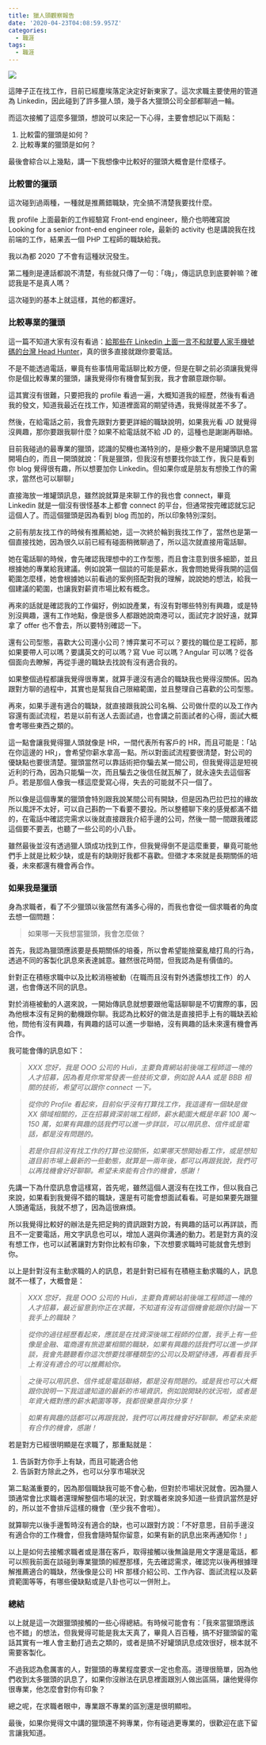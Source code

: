 ```yaml
---
title: 獵人頭觀察報告
date: '2020-04-23T04:08:59.957Z'
categories:
  - 職涯
tags:
  - 職涯
---
```


![](/img/about-head-hunter-27fe1c28648f/0__SdmhD0ADCFunMzPk.jpg)

這陣子正在找工作，目前已經塵埃落定決定好新東家了。這次求職主要使用的管道為 Linkedin，因此碰到了許多獵人頭，幾乎各大獵頭公司全部都聊過一輪。

而這次接觸了這麼多獵頭，想說可以來記一下心得，主要會想記以下兩點：

1.  比較雷的獵頭是如何？
2.  比較專業的獵頭是如何？

最後會綜合以上幾點，講一下我想像中比較好的獵頭大概會是什麼樣子。

### 比較雷的獵頭

這次碰到過兩種，一種就是推薦錯職缺，完全搞不清楚我要找什麼。

我 profile 上面最新的工作經驗寫 Front-end engineer，簡介也明確寫說 Looking for a senior front-end engineer role，最新的 activity 也是講說我在找前端的工作，結果丟一個 PHP 工程師的職缺給我。

我以為都 2020 了不會有這種狀況發生。

第二種則是連話都說不清楚，有些就只傳了一句：「嗨」，傳這訊息到底要幹嘛？確認我是不是真人嗎？

這次碰到的基本上就這樣，其他的都還好。

### 比較專業的獵頭

這一篇不知道大家有沒有看過：[給那些在 Linkedin 上面一言不和就要人家手機號碼的台灣 Head Hunter](https://medium.com/@zonble/%E7%B5%A6%E9%82%A3%E4%BA%9B%E5%9C%A8-linkedin-%E4%B8%8A%E9%9D%A2%E4%B8%80%E8%A8%80%E4%B8%8D%E5%92%8C%E5%B0%B1%E8%A6%81%E4%BA%BA%E5%AE%B6%E6%89%8B%E6%A9%9F%E8%99%9F%E7%A2%BC%E7%9A%84%E5%8F%B0%E7%81%A3-head-hunter-a92019e42ab7)，真的很多直接就跟你要電話。

不是不能透過電話，畢竟有些事情用電話聊比較方便，但是在聊之前必須讓我覺得你是個比較專業的獵頭，讓我覺得你有機會幫到我，我才會願意跟你聊。

這其實沒有很難，只要把我的 profile 看過一遍，大概知道我的經歷，然後有看過我的發文，知道我最近在找工作，知道裡面寫的期望待遇，我覺得就差不多了。

然後，在給電話之前，我會先跟對方要更詳細的職缺說明，如果我光看 JD 就覺得沒興趣，那你要跟我聊什麼？如果不給電話就不給 JD 的，這種也是謝謝再聯絡。

目前我碰過的最專業的獵頭，認識的契機也滿特別的，是極少數不是用罐頭訊息當開場白的，而且一開頭就說：「我是獵頭，但我沒有想要找你談工作，我只是看到你 blog 覺得很有趣，所以想要加你 Linkedin。但如果你或是朋友有想換工作的需求，當然也可以聊聊」

直接海放一堆罐頭訊息，雖然說就算是來聊工作的我也會 connect，畢竟 Linkedin 就是一個沒有很怪基本上都會 connect 的平台，但通常按完確認就忘記這個人了。而這個獵頭是因為看到 blog 而加的，所以印象特別深刻。

之前有朋友找工作的時候有推薦給她，這一次終於輪到我找工作了，當然也是第一個直接找她，因為很久以前已經有碰面稍微聊過了，所以這次就直接用電話聊。

她在電話聊的時候，會先確認我理想中的工作型態，而且會注意到很多細節，並且根據她的專業給我建議。例如說第一個談的可能是薪水，我會問她覺得我開的這個範圍怎麼樣，她會根據她以前看過的案例搭配對我的理解，說說她的想法，給我一個建議的範圍，也讓我對薪資市場比較有概念。

再來的話就是確認我的工作偏好，例如說產業，有沒有對哪些特別有興趣，或是特別沒興趣，還有工作地點，像是很多人都跟她說南港可以，面試完才說好遠，就算拿了 offer 也不會去，所以要特別確認一下。

還有公司型態，喜歡大公司還小公司？博弈業可不可以？要找的職位是工程師，那如果要帶人可以嗎？要講英文的可以嗎？寫 Vue 可以嗎？Angular 可以嗎？從各個面向去瞭解，再從手邊的職缺去找說有沒有適合我的。

如果整個過程都讓我覺得很專業，就算手邊沒有適合的職缺我也覺得沒關係。因為跟對方聊的過程中，其實也是幫我自己限縮範圍，並且整理自己喜歡的公司型態。

再來，如果手邊有適合的職缺，就直接跟我說公司名稱、公司做什麼的以及工作內容還有面試流程，若是以前有送人去面試過，也會講之前面試者的心得，面試大概會考哪些東西之類的。

這一點會讓我覺得獵人頭就像是 HR，一間代表所有客戶的 HR，而且可能是：「站在你這邊的 HR」，會希望你薪水拿高一點。所以對面試流程要很清楚，對公司的優缺點也要很清楚。獵頭當然可以靠話術把你騙去某一間公司，但我覺得這是短視近利的行為，因為只能騙一次，而且騙去之後信任就瓦解了，就永遠失去這個客戶。若是那個人像我一樣這麼愛寫心得，失去的可能就不只一個了。

所以像是這個專業的獵頭會特別跟我說某間公司有開缺，但是因為巴拉巴拉的緣故所以風評不太好，可以自己斟酌一下看要不要投。所以整體聊下來的感覺都滿不錯的，在電話中確認完需求以後就直接跟我介紹手邊的公司，然後一間一間跟我確認這個要不要丟，也聽了一些公司的小八卦。

雖然最後並沒有透過獵人頭成功找到工作，但我覺得倒不是這麼重要，畢竟可能他們手上就是比較少缺，或是有的缺剛好我都不喜歡。但徵才本來就是長期關係的培養，未來都還有機會再合作。

### 如果我是獵頭

身為求職者，看了不少獵頭以後當然有滿多心得的，而我也會從一個求職者的角度去想一個問題：

> 如果哪一天我想當獵頭，我會怎麼做？

首先，我認為獵頭應該要是長期關係的培養，所以會希望能捨棄亂槍打鳥的行為，透過不同的客製化訊息來表達誠意。雖然很花時間，但我認為是有價值的。

針對正在積極求職中以及比較消極被動（在職而且沒有對外透露想找工作）的人選，也會傳送不同的訊息。

對於消極被動的人選來說，一開始傳訊息就想要跟他電話聊聊是不切實際的事，因為他根本沒有足夠的動機跟你聊。我認為比較好的做法是直接把手上有的職缺丟給他，問他有沒有興趣，有興趣的話可以進一步聯絡，沒有興趣的話未來還有機會再合作。

我可能會傳的訊息如下：

> _XXX 您好，我是 OOO 公司的 Huli，主要負責網站前後端工程師這一塊的人才招募，因為看見你常常發表一些技術文章，例如說 AAA 或是 BBB 相關的技術，希望可以跟你 connect 一下。_

> _從你的 Profile 看起來，目前似乎沒有打算找工作，我這邊有一個缺是做 XX 領域相關的，正在招募資深前端工程師，薪水範圍大概是年薪 100 萬～150 萬，如果有興趣的話我們可以進一步詳談，可以用訊息、信件或是電話，都是沒有問題的。_

> _若是你目前沒有找工作的打算也沒關係，如果哪天想開始看工作，或是想知道目前市場上最新的一些動態，就算是一兩年後，都可以再跟我說，我們可以再找機會好好聊聊。希望未來能有合作的機會，感謝！_

先講一下為什麼訊息會這樣寫，首先呢，雖然這個人選沒有在找工作，但以我自己來說，如果看到我覺得不錯的職缺，還是有可能會想面試看看。可是如果要先跟獵人頭通電話，我就不想了，因為這很麻煩。

所以我覺得比較好的辦法是先把足夠的資訊跟對方說，有興趣的話可以再詳談，而且不一定要電話，用文字訊息也可以，增加人選與你溝通的動力。若是對方真的沒有想工作，也可以試著讓對方對你比較有印象，下次想要求職時可能就會先想到你。

以上是針對沒有主動求職的人的訊息，若是針對已經有在積極主動求職的人，訊息就不一樣了，大概會是：

> _XXX 您好，我是 OOO 公司的 Huli，主要負責網站前後端工程師這一塊的人才招募，最近留意到你正在求職，不知道有沒有這個機會能跟你討論一下我手上的職缺？_

> _從你的過往經歷看起來，應該是在找資深後端工程師的位置，我手上有一些像是金融、電商還有旅遊業相關的職缺，如果有興趣的話我們可以進一步詳談，我會先聽聽看你這次想要找哪種類型的公司以及期望待遇，再看看我手上有沒有適合的可以推薦給你。_

> _之後可以用訊息、信件或是電話聯絡，都是沒有問題的。或是我也可以大概跟你說明一下我這邊知道的最新的市場資訊，例如說開缺的狀況啦，或者是年資大概對應的薪水範圍等等，我都很樂意與你分享！_

> _如果有興趣的話都可以再跟我說，我們可以再找機會好好聊聊。希望未來能有合作的機會，感謝！_

若是對方已經很明顯是在求職了，那重點就是：

1.  告訴對方你手上有缺，而且可能適合他
2.  告訴對方除此之外，也可以分享市場狀況

第二點滿重要的，因為那個職缺我可能不會心動，但對於市場狀況就會。因為獵人頭通常會比求職者還理解整個市場的狀況，對求職者來說多知道一些資訊當然是好的，所以並不會排斥這樣的機會（至少我不會啦）。

就算聊完以後手邊暫時沒有適合的缺，也可以跟對方說：「不好意思，目前手邊沒有適合你的工作機會，但我會隨時幫你留意，如果有新的訊息出來再通知你！」

以上是如何去接觸求職者或是潛在客戶，取得接觸以後無論是用文字還是電話，都可以照我前面在談碰到專業獵頭的經歷那樣，先去確認需求，確認完以後再根據理解推薦適合的職缺，然後像是公司 HR 那樣介紹公司、工作內容、面試流程以及薪資範圍等等，有哪些優缺點或是八卦也可以一併附上。

### 總結

以上就是這一次跟獵頭接觸的一些心得總結。有時候可能會有：「我來當獵頭應該也不錯」的想法，但我覺得可能是我太天真了，畢竟人百百種，搞不好獵頭留的電話其實有一堆人會主動打過去之類的，或者是搞不好罐頭訊息成效很好，根本就不需要客製化。

不過我認為愈厲害的人，對獵頭的專業程度要求一定也愈高。道理很簡單，因為他們收到太多獵頭的訊息了，如果你沒辦法在訊息裡面跟別人做出區隔，讓他覺得你很專業，他怎麼會對你有印象？

總之呢，在求職者眼中，專業跟不專業的區別還是很明顯啦。

最後，如果你覺得文中講的獵頭還不夠專業，你有碰過更專業的，很歡迎在底下留言讓我知道。